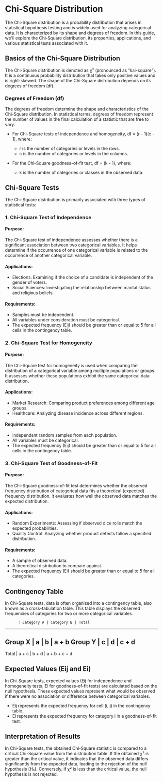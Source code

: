 # Chi-Square Distribution

The Chi-Square distribution is a probability distribution that arises in statistical hypothesis testing and is widely used for analyzing categorical data. It is characterized by its shape and degrees of freedom. In this guide, we'll explore the Chi-Square distribution, its properties, applications, and various statistical tests associated with it.

## Basics of the Chi-Square Distribution

The Chi-Square distribution is denoted as χ² (pronounced as "kai-square"). It is a continuous probability distribution that takes only positive values and is right-skewed. The shape of the Chi-Square distribution depends on its degrees of freedom (df).

### Degrees of Freedom (df)

The degrees of freedom determine the shape and characteristics of the Chi-Square distribution. In statistical terms, degrees of freedom represent the number of values in the final calculation of a statistic that are free to vary.

- For Chi-Square tests of independence and homogeneity, df = (r - 1)(c - 1), where:
  - r is the number of categories or levels in the rows.
  - c is the number of categories or levels in the columns.

- For the Chi-Square goodness-of-fit test, df = (k - 1), where:
  - k is the number of categories or classes in the observed data.

## Chi-Square Tests

The Chi-Square distribution is primarily associated with three types of statistical tests:

### 1. Chi-Square Test of Independence

#### Purpose:
The Chi-Square test of independence assesses whether there is a significant association between two categorical variables. It helps determine if the occurrence of one categorical variable is related to the occurrence of another categorical variable.

#### Applications:
- Elections: Examining if the choice of a candidate is independent of the gender of voters.
- Social Sciences: Investigating the relationship between marital status and religious beliefs.

#### Requirements:
- Samples must be independent.
- All variables under consideration must be categorical.
- The expected frequency (Eij) should be greater than or equal to 5 for all cells in the contingency table.

### 2. Chi-Square Test for Homogeneity

#### Purpose:
The Chi-Square test for homogeneity is used when comparing the distribution of a categorical variable among multiple populations or groups. It assesses whether these populations exhibit the same categorical data distribution.

#### Applications:
- Market Research: Comparing product preferences among different age groups.
- Healthcare: Analyzing disease incidence across different regions.

#### Requirements:
- Independent random samples from each population.
- All variables must be categorical.
- The expected frequency (Eij) should be greater than or equal to 5 for all cells in the contingency table.

### 3. Chi-Square Test of Goodness-of-Fit

#### Purpose:
The Chi-Square goodness-of-fit test determines whether the observed frequency distribution of categorical data fits a theoretical (expected) frequency distribution. It evaluates how well the observed data matches the expected distribution.

#### Applications:
- Random Experiments: Assessing if observed dice rolls match the expected probabilities.
- Quality Control: Analyzing whether product defects follow a specified distribution.

#### Requirements:
- A sample of observed data.
- A theoretical distribution to compare against.
- The expected frequency (Ei) should be greater than or equal to 5 for all categories.

## Contingency Table

In Chi-Square tests, data is often organized into a contingency table, also known as a cross-tabulation table. This table displays the observed frequencies of categories for two or more categorical variables.

          | Category A | Category B | Total
---------------------------------------------
Group X   |     a      |     b      | a + b
Group Y   |     c      |     d      | c + d
---------------------------------------------
Total     | a + c      | b + d      | a + b + c + d


## Expected Values (Eij and Ei)

In Chi-Square tests, expected values (Eij for independence and homogeneity tests, Ei for goodness-of-fit tests) are calculated based on the null hypothesis. These expected values represent what would be observed if there were no association or difference between categorical variables.

- Eij represents the expected frequency for cell (i, j) in the contingency table.
- Ei represents the expected frequency for category i in a goodness-of-fit test.

## Interpretation of Results

In Chi-Square tests, the obtained Chi-Square statistic is compared to a critical Chi-Square value from the distribution table. If the obtained χ² is greater than the critical value, it indicates that the observed data differs significantly from the expected data, leading to the rejection of the null hypothesis (H₀). Conversely, if χ² is less than the critical value, the null hypothesis is not rejected.

